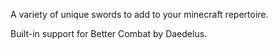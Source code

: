 A variety of unique swords to add to your minecraft repertoire.

Built-in support for Better Combat by Daedelus.

